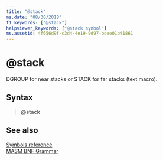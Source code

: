 ```yaml
---
title: "@stack"
ms.date: "08/30/2018"
f1_keywords: ["@stack"]
helpviewer_keywords: ["@stack symbol"]
ms.assetid: 4f656d9f-c3d4-4e19-9d97-bdee01b41861
---
```

# \@stack

DGROUP for near stacks or STACK for far stacks (text macro).

## Syntax

> **\@stack**

## See also

[Symbols reference](symbols-reference.md)<br/>
[MASM BNF Grammar](masm-bnf-grammar.md)
